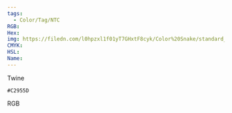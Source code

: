 ```yaml
---
tags:
  - Color/Tag/NTC
RGB:
Hex:
img: https://filedn.com/l0hpzxl1f01yT7GHxtF8cyk/Color%20Snake/standard_csv_to_svg/C2955D.svg
CMYK:
HSL:
Name:
---
```

Twine
```palette
#C2955D
```
RGB
